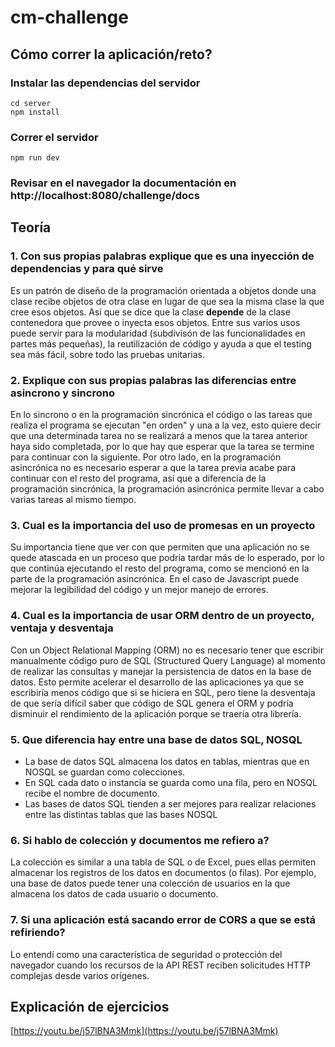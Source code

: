 # cm-challenge

## Cómo correr la aplicación/reto?
### Instalar las dependencias del servidor
```
cd server
npm install
```
### Correr el servidor
```
npm run dev
```
### Revisar en el navegador la documentación en http://localhost:8080/challenge/docs


## Teoría
### 1. Con sus propias palabras explique que es una inyección de dependencias y para qué sirve
Es un patrón de diseño de la programación orientada a objetos donde una clase recibe objetos de otra clase en lugar de que sea la misma clase la que cree esos objetos. Así que se dice que la clase **depende** de la clase contenedora que provee o inyecta esos objetos. Entre sus varios usos puede servir para la modularidad (subdivisón de las funcionalidades en partes más pequeñas), la reutilización de código y ayuda a que el testing sea más fácil, sobre todo las pruebas unitarias.

### 2. Explique con sus propias palabras las diferencias entre asincrono y sincrono
En lo sincrono o en la programación sincrónica el código o las tareas que realiza el programa se ejecutan "en orden" y una a la vez, esto quiere decir que una determinada tarea no se realizará a menos que la tarea anterior haya sido completada, por lo que hay que esperar que la tarea se termine para continuar con la siguiente. Por otro lado, en la programación asincrónica no es necesario esperar a que la tarea previa acabe para continuar con el resto del programa, así que a diferencia de la programación sincrónica, la programación asincrónica permite llevar a cabo varias tareas al mismo tiempo.

### 3. Cual es la importancia del uso de promesas en un proyecto
Su importancia tiene que ver con que permiten que una aplicación no se quede atascada en un proceso que podría tardar más de lo esperado, por lo que continúa ejecutando el resto del programa, como se mencionó en la parte de la programación asincrónica. En el caso de Javascript puede mejorar la legibilidad del código y un mejor manejo de errores.

### 4. Cual es la importancia de usar ORM dentro de un proyecto, ventaja y desventaja
Con un Object Relational Mapping (ORM) no es necesario tener que escribir manualmente código puro de SQL (Structured Query Language) al momento de realizar las consultas y manejar la persistencia de datos en la base de datos. Esto permite acelerar el desarrollo de las aplicaciones ya que se escribiría menos código que si se hiciera en SQL, pero tiene la desventaja de que sería difícil saber que código de SQL genera el ORM y podría disminuir el rendimiento de la aplicación porque se traería otra librería.

### 5. Que diferencia hay entre una base de datos SQL, NOSQL
* La base de datos SQL almacena los datos en tablas, mientras que en NOSQL se guardan como colecciones.
* En SQL cada dato o instancia se guarda como una fila, pero en NOSQL recibe el nombre de documento.
* Las bases de datos SQL tienden a ser mejores para realizar relaciones entre las distintas tablas que las bases NOSQL

### 6. Si hablo de colección y documentos me refiero a?
La colección es similar a una tabla de SQL o de Excel, pues ellas permiten almacenar los registros de los datos en documentos (o filas). Por ejemplo, una base de datos puede tener una colección de usuarios en la que almacena los datos de cada usuario o documento.

### 7. Si una aplicación está sacando error de CORS a que se está refiriendo?
Lo entendí como una característica de seguridad o protección del navegador cuando los recursos de la API REST reciben solicitudes HTTP complejas desde varios orígenes.

## Explicación de ejercicios
[https://youtu.be/j57lBNA3Mmk](https://youtu.be/j57lBNA3Mmk)

